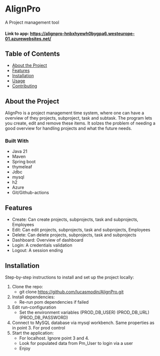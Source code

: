 # AlignPro
A Project management tool
#### Link to app: https://alignpro-hnbxhyewh0bygpa6.westeurope-01.azurewebsites.net/

## Table of Contents
- [About the Project](#about-the-project)
- [Features](#features)
- [Installation](#installation)
- [Usage](#usage)
- [Contributing](#contributing)

## About the Project
AlignPro is a project management time system, where one can have a overview of they projects, subproject, task and subtask. The program lets you create, edit and remove these items. It solzes the problem of needing a good overview for handling projects and what the future needs.

### Built With
- Java 21
- Maven
- Spring boot
- thymeleaf
- Jdbc
- mysql
- h2
- Azure
- Git/Github-actions

## Features
- Create: Can create projects, subprojects, task and subprojects, Employees
- Edit: Can edit projects, subprojects, task and subprojects, Employees
- Delete:  Can delete projects, subprojects, task and subprojects
- Dashboard: Overview of dashboard
- Login: A credentials validation
- Logout: A session ending 

## Installation
Step-by-step instructions to install and set up the project locally:
1. Clone the repo:
   - git clone https://github.com/lucasmodin/AlignPro.git 
2. Install dependencies:
   - Re-run pom dependencies if failed
3. Edit run-configuration
   - Set the environment variables
   (PROD_DB_USER)
   (PROD_DB_URL)
   (PROD_DB_PASSWORD)
4. Connect to MySQL database via mysql workbench. Same properties as in point 3. For prod control
5. Start the application:
   -  For localhost. Ignore point 3 and 4.
   - Look for populated data from Pm_User to login via a user
   - Enjoy
